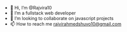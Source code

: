 - 👋 Hi, I’m @Rajvira10
- 👀 I’m a fullstack web developer
- 💞️ I’m looking to collaborate on javascript projects
- 📫 How to reach me rajvirahmedshuvo10@gmail.com

<!---
Rajvira10/Rajvira10 is a ✨ special ✨ repository because its `README.md` (this file) appears on your GitHub profile.
You can click the Preview link to take a look at your changes.
--->
